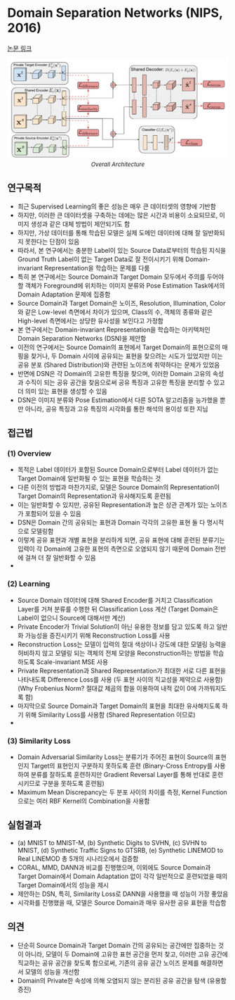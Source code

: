 # Domain Separation Networks (NIPS, 2016)

[논문 링크](https://proceedings.neurips.cc/paper/2016/hash/45fbc6d3e05ebd93369ce542e8f2322d-Abstract.html)

<p align="center">
    <img width="600" alt='fig1' src="./img/15_01_01.png?raw=true"></br>
    <em><font size=2>Overall Architecture</font></em>
</p>

## 연구목적
- 최근 Supervised Learning의 좋은 성능은 매우 큰 데이터셋의 영향에 기반함 
- 하지만, 이러한 큰 데이터셋을 구축하는 데에는 많은 시간과 비용이 소요되므로, 이미지 생성과 같은 대체 방법이 제안되기도 함 
- 하지만, 가상 데이터를 통해 학습된 모델은 실제 도메인 데이터에 대해 잘 일반화되지 못한다는 단점이 있음 
- 따라서, 본 연구에서는 충분한 Label이 있는 Source Data로부터의 학습된 지식을 Ground Truth Label이 없는 Target Data로 잘 전이시키기 위해 Domain-invariant Representation을 학습하는 문제를 다룸 
- 특히 본 연구에서는 Source Domain과 Target Domain 모두에서 주의를 두어야 할 객체가 Foreground에 위치하는 이미지 분류와 Pose Estimation Task에서의 Domain Adaptation 문제에 집중함 
- Source Domain과 Target Domain은 노이즈, Resolution, Illumination, Color와 같은 Low-level 측면에서 차이가 있으며, Class의 수, 객체의 종류와 같은 High-level 측면에서는 상당한 유사성을 보인다고 가정함 
- 본 연구에서는 Domain-invariant Representation을 학습하는 아키텍처인 Domain Separation Networks (DSN)을 제안함 
- 이전의 연구에서는 Source Domain의 표현에서 Target Domain의 표현으로의 매핑을 찾거나, 두 Domain 사이에 공유되는 표현을 찾으려는 시도가 있었지만 이는 공유 분포 (Shared Distribution)와 관련된 노이즈에 취약하다는 문제가 있었음 
- 반면에 DSN은 각 Domain의 고유한 특징을 찾으며, 이러한 Domain 고유의 속성과 수직이 되는 공유 공간을 찾음으로써 공유 특징과 고유한 특징을 분리할 수 있고 더 의미 있는 표현을 생성할 수 있음 
- DSN은 이미지 분류와 Pose Estimation에서 다른 SOTA 알고리즘을 능가했을 뿐만 아니라, 공유 특징과 고유 특징의 시각화를 통한 해석의 용이성 또한 지님 


## 접근법
### (1) Overview 
- 목적은 Label 데이터가 포함된 Source Domain으로부터 Label 데이터가 없는 Target Domain에 일반화될 수 있는 표현을 학습하는 것 
- 다른 이전의 방법과 마찬가지로, 모델은 Source Domain의 Representation이 Target Domain의 Representation과 유사해지도록 훈련됨 
- 이는 일반화할 수 있지만, 공유된 Representation과 높은 상관 관계가 있는 노이즈가 포함되어 있을 수 있음 
- DSN은 Domain 간의 공유되는 표현과 Domain 각각의 고유한 표현 둘 다 명시적으로 모델링함 
- 이렇게 공유 표현과 개별 표현을 분리하게 되면, 공유 표현에 대해 훈련된 분류기는 입력이 각 Domain에 고유한 표현의 측면으로 오염되지 않기 때문에 Domain 전반에 걸쳐 더 잘 일반화할 수 있음
- 
### (2) Learning 
- Source Domain 데이터에 대해 Shared Encoder를 거치고 Classification Layer를 거쳐 분류를 수행한 뒤 Classification Loss 계산 (Target Domain은 Label이 없으니 Source에 대해서만 계산) 
- Private Encoder가 Trivial Solution이 아닌 유용한 정보를 담고 있도록 하고 일반화 가능성을 증진시키기 위해 Reconstruction Loss를 사용 
- Reconstruction Loss는 모델이 입력의 절대 색상이나 강도에 대한 모델링 능력을 허비하지 않고 모델링 되는 객체의 전체 모양을 Reconstruction하는 방법을 학습하도록 Scale-invariant MSE 사용 
- Private Representation과 Shared Representation가 최대한 서로 다른 표현을 나타내도록 Difference Loss를 사용 (두 표현 사이의 직교성을 제약으로 사용함) (Why Frobenius Norm? 절대값 제곱의 합을 이용하여 내적 값이 0에 가까워지도록 함) 
- 마지막으로 Source Domain과 Target Domain의 표현을 최대한 유사해지도록 하기 위해 Similarity Loss를 사용함 (Shared Representation 이므로) 
- 
### (3) Similarity Loss 
- Domain Adversarial Similarity Loss는 분류기가 주어진 표현이 Source의 표현인지 Target의 표현인지 구분하지 못하도록 훈련 (Binary-Cross Entropy를 사용하여 분류를 잘하도록 훈련하지만 Gradient Reversal Layer를 통해 반대로 훈련시키므로 구분을 못하도록 훈련됨) 
- Maximum Mean Discrepancy는 두 분포 사이의 차이를 측정, Kernel Function으로는 여러 RBF Kernel의 Combination을 사용함 

## 실험결과
- (a) MNIST to MNIST-M, (b) Synthetic Digits to SVHN, (c) SVHN to MNIST, (d) Synthetic Traffic Signs to GTSRB, (e) Synthetic LINEMOD to Real LINEMOD 총 5개의 시나리오에서 검증함 
- CORAL, MMD, DANN과 비교를 진행했으며, 이외에도 Source Domain과 Target Domain에서 Domain Adaptation 없이 각각 일반적으로 훈련되었을 때의 Target Domain에서의 성능을 제시 
- 제안하는 DSN, 특히, Similarity Loss로 DANN을 사용했을 때 성능이 가장 좋았음 
- 시각화를 진행했을 때, 모델은 Source Domain과 매우 유사한 공유 표현을 학습함 

## 의견
- 단순히 Source Domain과 Target Domain 간의 공유되는 공간에만 집중하는 것이 아니라, 모델이 두 Domain에 고유한 표현 공간을 먼저 찾고, 이러한 고유 공간에 직교하는 공유 공간을 찾도록 함으로써, 기존의 공유 공간 노이즈 문제를 해결하면서 모델의 성능을 개선함 
- Domain의 Private한 속성에 의해 오염되지 않는 분리된 공유 공간을 탐색 (유용함 증진) 

